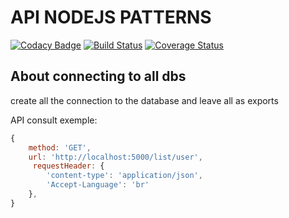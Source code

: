 # API NODEJS PATTERNS
[![Codacy Badge](https://api.codacy.com/project/badge/Grade/763316dc80c84317bd1d8f10423c99a5)](https://www.codacy.com/app/jaffar.cardoso/apiNode?utm_source=github.com&amp;utm_medium=referral&amp;utm_content=jaffarc/apiNode&amp;utm_campaign=Badge_Grade) [![Build Status](https://travis-ci.org/jaffarc/apiNode.svg?branch=master)](https://travis-ci.org/jaffarc/apiNode) [![Coverage Status](https://coveralls.io/repos/github/jaffarc/apiNode/badge.svg?branch=master)](https://coveralls.io/github/jaffarc/apiNode?branch=master)


## About connecting to all dbs

create all the connection to the database and leave all as exports

API consult exemple:

```js
{
    method: 'GET',
    url: 'http://localhost:5000/list/user',
     requestHeader: {
        'content-type': 'application/json',
        'Accept-Language': 'br'
    },
}
```